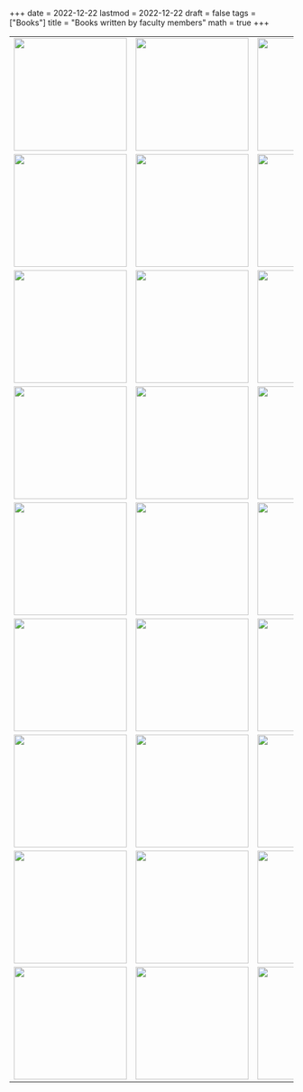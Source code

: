 +++
date      = 2022-12-22
lastmod   = 2022-12-22
draft     = false
tags      = ["Books"]
title     = "Books written by faculty members"
math      = true
+++

<table>
    <tr>
    <td><img src=""  width="200"></td>
    <td><img src=""  width="200"></td>
    <td><img src=""  width="200"></td>
  </tr>
  <tr>
    <td><img src="https://simehbucket.s3.amazonaws.com/images/eb99f18bd6fd3173a377c82e1225924c-medium.jpg"  width="200"></td>
    <td><img src="https://simehbucket.s3.amazonaws.com/images/eb99f18bd6fd3173a377c82e1225024a-medium.jpg"  width="200"></td>
    <td><img src="https://simehbucket.s3.amazonaws.com/images/eb99f18bd6fd3173a377c82e120882d6-medium.jpg"  width="200"></td>
  </tr>
  <tr>
    <td><img src="https://www.uniboyaca.edu.co/sites/default/files/2022-10/Web_Desercion.png"  width="200"></td>
    <td><img src="https://simehbucket.s3.amazonaws.com/images/8c5810c736a643c7fff63847eb317f76-medium.jpg"  width="200"></td>
    <td><img src="https://simehbucket.s3.amazonaws.com/images/43150080ba262e4ec25b05d90e7ff11c-medium.jpg"  width="200"></td>
  </tr>
  <tr>
    <td><img src="https://simehbucket.s3.amazonaws.com/images/43150080ba262e4ec25b05d90e897853-medium.jpg"  width="200"></td>
    <td><img src="https://simehbucket.s3.amazonaws.com/images/7a665c7977e7b9df2eee119f35d5bef9-medium.jpg"  width="200"></td>
    <td><img src="https://simehbucket.s3.amazonaws.com/images/7a665c7977e7b9df2eee119f35ce433c-medium.jpg"  width="200"></td>
  </tr>
  <tr>
    <td><img src="https://simehbucket.s3.amazonaws.com/images/7a665c7977e7b9df2eee119f3591a9ff-medium.jpg"  width="200"></td>
    <td><img src="https://simehbucket.s3.amazonaws.com/images/98b57847595e03aa1146031f8e175771-medium.jpg"  width="200"></td>
    <td><img src="https://www.redbooks.com.co/wp-content/uploads/2021/05/UPTC_128.jpg"  width="200"></td>
  </tr>
  <tr>
    <td><img src="https://simehbucket.s3.amazonaws.com/images/ecbf39cc05c48884b1f7d533b116b9dc-medium.jpg"  width="200"></td>
    <td><img src="https://simehbucket.s3.amazonaws.com/images/ecbf39cc05c48884b1f7d533b115ef50-medium.jpg"  width="200"></td>
    <td><img src="https://simehbucket.s3.amazonaws.com/images/523c1d5ee7c38c0eb8aac7b18cbbb072-medium.jpg"  width="200"></td>
  </tr>
  <tr>
    <td><img src="https://media.springernature.com/w184/springer-static/cover/book/978-3-030-53378-6.jpg?as=webp"  width="200"></td>
    <td><img src="https://simehbucket.s3.amazonaws.com/images/ecbf39cc05c48884b1f7d533b17beba6-medium.jpg"  width="200"></td>
    <td><img src="https://simehbucket.s3.amazonaws.com/images/a43a8974b98583f5163181f5fd64e0c3-medium.jpg"  width="200"></td>
  </tr>
  <tr>
    <td><img src="https://uptc.metalibros.org/public/presses/1/submission_116_89_coverImage_es_ES_t.jpg"  width="200"></td>
    <td><img src="https://simehbucket.s3.amazonaws.com/images/ecbf39cc05c48884b1f7d533b11185f8-medium.jpg"  width="200"></td>
    <td><img src="https://simehbucket.s3.amazonaws.com/images/a43a8974b98583f5163181f5fd8d9678-medium.jpg"  width="200"></td>
  </tr>
  <tr>
    <td><img src="https://simehbucket.s3.amazonaws.com/images/a43a8974b98583f5163181f5fd22179a-medium.jpg"  width="200"></td>
    <td><img src="https://uptc.metalibros.org/public/presses/1/submission_40_24_coverImage_es_ES_t.jpg"  width="200"></td>
    <td><img src=""  width="200"></td>
  </tr>
</table>

